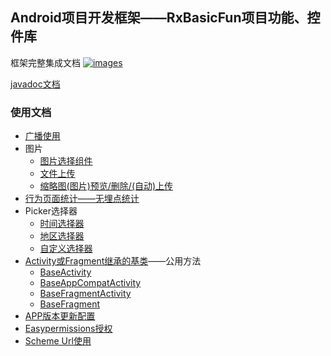 Android项目开发框架——RxBasicFun项目功能、控件库
----

框架完整集成文档 <a href="https://github.com/smart005/okandroid">![images](https://img.shields.io/badge/OkAndroid-V1.x-brightgreen.svg)</a>

[javadoc文档](http://htmlpreview.github.io/?https://github.com/smart005/RxBasicFun/blob/master/javadoc/index.html)

### 使用文档
* [广播使用](/docs/receive_use.md)
* 图片
	* [图片选择组件](/docs/image_select.md)
	* [文件上传](/docs/file_upload.md)
	* [缩略图(图片)预览/删除/(自动)上传](/docs/image_review_del_upload.md)
* [行为页面统计——无埋点统计](/docs/statistics_pager.md)
* Picker选择器
	* [时间选择器](/docs/time_picker.md)
	* [地区选择器](/docs/area_picker.md)
	* [自定义选择器](/docs/cus_picker.md)
* [Activity或Fragment继承的基类](/docs/activity_fragment_common.md)——公用方法
	* [BaseActivity](/docs/aase_activity.md)
	* [BaseAppCompatActivity](/docs/base_app_compat_activity.md)
	* [BaseFragmentActivity](/docs/base_fragment_activity.md)
	* [BaseFragment](/docs/base_fragment.md)
* [APP版本更新配置](/docs/app_version_update_config.md)
* [Easypermissions授权](/docs/easy_permission.md)
* [Scheme Url使用](/docs/scheme_url_use.md)